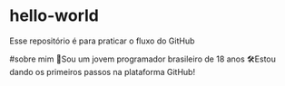 # hello-world
Esse repositório é para praticar o fluxo do GitHub

#sobre mim
🤵Sou um jovem programador brasileiro de 18 anos
🛠️Estou dando os primeiros passos na plataforma GitHub!
